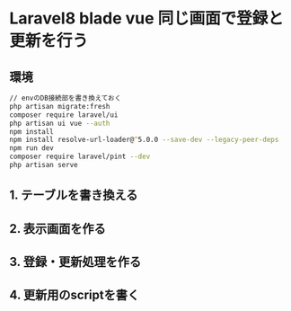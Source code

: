 # Laravel8 blade vue 同じ画面で登録と更新を行う

## 環境

```zsh
// envのDB接続部を書き換えておく
php artisan migrate:fresh
composer require laravel/ui
php artisan ui vue --auth
npm install
npm install resolve-url-loader@^5.0.0 --save-dev --legacy-peer-deps
npm run dev
composer require laravel/pint --dev
php artisan serve
```

## 1. テーブルを書き換える

## 2. 表示画面を作る

## 3. 登録・更新処理を作る

## 4. 更新用のscriptを書く